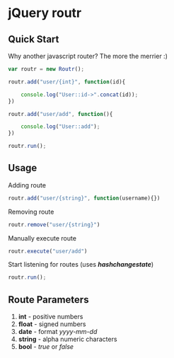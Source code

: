 jQuery routr
============

## Quick Start

Why another javascript router? The more the merrier :)

```js
var routr = new Routr();

routr.add("user/{int}", function(id){

	console.log("User::id->".concat(id));
})

routr.add("user/add", function(){

	console.log("User::add");
})

routr.run();
```

## Usage

Adding route
```js
routr.add("user/{string}", function(username){})
```
Removing route
```js
routr.remove("user/{string}")
```
Manually execute route
```js
routr.execute("user/add")
```
Start listening for routes (uses ***hashchangestate***)
```js
routr.run();
```

## Route Parameters

1. **int** - positive numbers
2. **float** - signed numbers
3. **date** - format *yyyy-mm-dd*
4. **string** - alpha numeric characters
5. **bool** - *true* or *false*